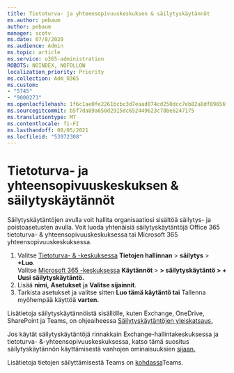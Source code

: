 ```yaml
---
title: Tietoturva- ja yhteensopivuuskeskuksen & säilytyskäytännöt
ms.author: pebaum
author: pebaum
manager: scotv
ms.date: 07/8/2020
ms.audience: Admin
ms.topic: article
ms.service: o365-administration
ROBOTS: NOINDEX, NOFOLLOW
localization_priority: Priority
ms.collection: Adm_O365
ms.custom:
- "5745"
- "9000273"
ms.openlocfilehash: 1f6c1ae0fe2261bcbc3d7eaad874cd250dcc7eb82a8df89656fec9d5e60843ca
ms.sourcegitcommit: b5f7da89a650d2915dc652449623c78be6247175
ms.translationtype: MT
ms.contentlocale: fi-FI
ms.lasthandoff: 08/05/2021
ms.locfileid: "53972308"
---
```

# <a name="unified-retention-policies-in-the-security--compliance-center"></a>Tietoturva- ja yhteensopivuuskeskuksen & säilytyskäytännöt

Säilytyskäytäntöjen avulla voit hallita organisaatiosi sisältöä säilytys- ja poistoasetusten avulla. Voit luoda yhtenäisiä säilytyskäytäntöjä Office 365 tietoturva- & yhteensopivuuskeskuksessa tai Microsoft 365 yhteensopivuuskeskuksessa. 

1. Valitse [Tietoturva- & -keskuksessa](https://go.microsoft.com/fwlink/p/?linkid=2077143) **Tietojen hallinnan**  >  **säilytys**  >  **+Luo**. <br/>
    Valitse [Microsoft 365 -keskuksessa](https://go.microsoft.com/fwlink/p/?linkid=2077149) **Käytännöt**  >  **> säilytyskäytäntö > + Uusi säilytyskäytäntö.**
2. Lisää **nimi,** **Asetukset** ja **Valitse sijainnit**.
3. Tarkista asetukset ja valitse sitten **Luo tämä käytäntö tai** Tallenna myöhempää käyttöä **varten.**  
      
Lisätietoja säilytyskäytännöistä sisällölle, kuten Exchange, OneDrive, SharePoint ja Teams, on ohjeaiheessa [Säilytyskäytäntöjen yleiskatsaus.](https://go.microsoft.com/fwlink/?linkid=2127785)  
    
Jos käytät säilytyskäytäntöjä rinnakkain Exchange-hallintakeskuksessa ja tietoturva- &-yhteensopivuuskeskuksessa, katso tämä suositus säilytyskäytännön käyttämisestä vanhojen ominaisuuksien [sijaan.](/microsoft-365/compliance/retention-policies#use-a-retention-policy-instead-of-older-features)  
    
Lisätietoja tietojen säilyttämisestä Teams on [kohdassa](/microsoftteams/retention-policies)Teams.